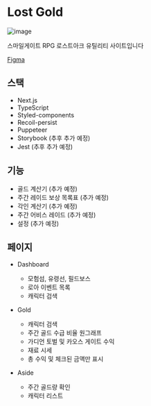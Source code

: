 # Lost Gold

![image](https://user-images.githubusercontent.com/68473415/180607028-264d0602-3995-4c35-ba41-b68620cbf18b.svg)

스마일게이트 RPG 로스트아크 유틸리티 사이트입니다

[Figma](https://www.figma.com/file/XdxHMvEiC3jXSA8icEYpIq/LostGold?node-id=230%3A63)

## 스택

- Next.js
- TypeScript
- Styled-components
- Recoil-persist
- Puppeteer
- Storybook (추후 추가 예정)
- Jest (추후 추가 예정)

## 기능

- 골드 계산기 (추가 예정)
- 주간 레이드 보상 목록표 (추가 예정)
- 각인 계산기 (추가 예정)
- 주간 어비스 레이드 (추가 예정)
- 설정 (추가 예정)

## 페이지

- Dashboard

  - 모험섬, 유령선, 필드보스
  - 로아 이벤트 목록
  - 캐릭터 검색

- Gold

  - 캐릭터 검색
  - 주간 골드 수급 비율 원그래프
  - 가디언 토벌 및 카오스 게이트 수익
  - 재료 시세
  - 총 수익 및 체크된 금액만 표시

- Aside
  - 주간 골드량 확인
  - 캐릭터 리스트
